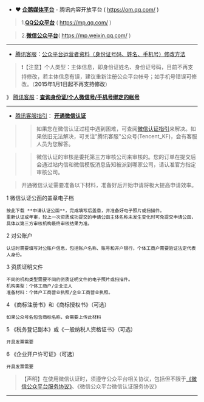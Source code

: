 - ❤ [**企鹅媒体平台**](https://om.qq.com/) - 腾讯内容开放平台 ( https://om.qq.com/ ) 

> 1.[**QQ公众平台**](https://mp.qq.com/) ( https://mp.qq.com/ ) 

> 2.[**微信公众平台**](https://mp.weixin.qq.com/)( https://mp.weixin.qq.com/ ) 

---------------------------------------------------------------------

- [腾讯客服](https://kf.qq.com/)：[公众平台运营者资料（身份证号码、姓名、手机号）修改方法](https://kf.qq.com/faq/120911VrYVrA150527bmIVJZ.html)  
>  ❗【注意】个人类型：主体信息，即身份证姓名、身份证号码，目前不再支持修改，若主体信息有误，建议重新注册公众平台帐号；如手机号错误可修改。（**2015年1月1日起不再支持修改**）

》 [腾讯客服](https://kf.qq.com/)：[**查询身份证/个人微信号/手机号绑定的帐号**](https://kf.qq.com/faq/170419ZbuQJN170419NvYJFV.html)

---------------------------------------------------------------------

- [腾讯客服指引](https://kf.qq.com/)： [**开通微信认证**](http://kf.qq.com/product/weixinmp.html#hid=97)

>> 如果您在微信认证过程中遇到困难，可查阅[微信认证指引](http://kf.qq.com/product/weixinmp.html#hid=97)来解决。如果依旧无法解决，可关注"腾讯客服"公众号(Tencent_KF)，会有客服人员为您解答。

>> 微信认证的审核是委托第三方审核公司来审核的。您的订单在提交后会通过站内信和微信模版消息告知被派到哪家公司，请认准官方指定审核公司。

> 开通微信认证需要准备以下材料，准备好后开始申请将极大提高申请效率。

1 微信认证公函的盖章电子档
```
按此下载 **申请认证公函**，完成填写后盖章，并准备好电子照片或扫描件。
重新认证或年审，较上一次资质成功提交的申请公函主体名称未发生变化时可免提交申请公函，具体以第三方审核机构最终审核结果为准。
```
2 对公账户
```
认证时需要填写对公账户信息，包括账户名称、账号和开户银行，个体工商户需要验证法定代表人身份。
```
3 资质证明文件
```
不同的机构类型需要不同的资质证明文件的电子照片或扫描件。
机构类型：个体工商户/企业法人
准备材料：个体户工商营业执照/企业工商营业执照。
```
4 《商标注册书》和《商标授权书》（可选）
```
如果公众号名包含商标名称，会需要上传此材料
```
5 《税务登记副本》或《一般纳税人资格证书》（可选）
```
开具发票需要
```
6 《企业开户许可证》（可选）
```
开具发票需要
```
>  【声明】在使用微信认证时，须遵守公众平台相关协议，包括但不限于[《微信公众平台服务协议》](https://mp.weixin.qq.com/cgi-bin/readtemplate?t=home/agreement_tmpl&type=info&lang=zh_CN&token=1492716646)、《微信公众平台微信认证服务协议》

---------------------------------------------------------------------

